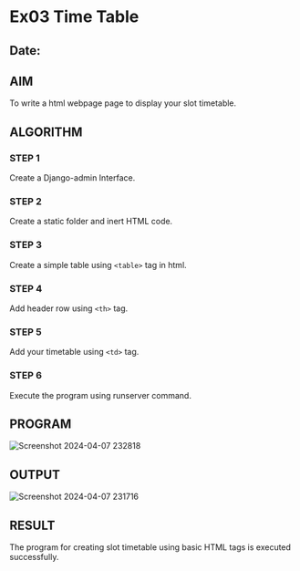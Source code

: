 # Ex03 Time Table
## Date:

## AIM
To write a html webpage page to display your slot timetable.

## ALGORITHM
### STEP 1
Create a Django-admin Interface.

### STEP 2
Create a static folder and inert HTML code.

### STEP 3
Create a simple table using ```<table>``` tag in html.

### STEP 4
Add header row using ```<th>``` tag.

### STEP 5
Add your timetable using ```<td>``` tag.

### STEP 6
Execute the program using runserver command.

## PROGRAM
![Screenshot 2024-04-07 232818](https://github.com/swetharangan/slot/assets/163235949/bb3624fc-0c43-4f24-8826-a01e447bfc07)



## OUTPUT

![Screenshot 2024-04-07 231716](https://github.com/swetharangan/slot/assets/163235949/0bdd2926-250f-4588-ae51-6ff4d807457a)

## RESULT
The program for creating slot timetable using basic HTML tags is executed successfully.
